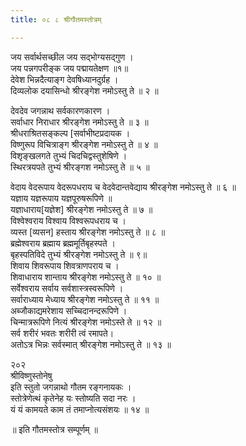 ```yaml
---
title: ०८ ८ श्रीगौतमस्तोत्रम्

---
```


 जय सर्वार्थसच्छील जय सद्भोग्यसद्गुण ।  
जय पन्नगपरीङ्क जय पद्मायतेक्षण ॥१॥  
देवेश भिन्नदैत्याङ्ग देवषिध्यानदुर्ग्रह ।  
दिव्यलोक दयासिन्धो श्रीरङ्गेश नमोऽस्तु ते ॥ २ ॥  

देवदेव जगन्नाथ सर्वकारणकारण ।  
सर्वाधार निराधार श्रीरङ्गेश नमोऽस्तु ते ॥ ३ ॥  
श्रीधराश्रितसङ्कल्प [सर्वाभीष्टप्रदायक ।  
विष्णुरूप विचित्राङ्ग श्रीरङ्गेश नमोऽस्तु ते ॥ ४ ॥  
विशृङ्खलगते तुभ्यं चिदचिद्वस्तुशेषिणे ।  
स्थिरत्रयपते तुभ्यं श्रीरङ्गश नमोऽस्तु ते ॥ ५ ॥  

वेदाय वेदरूपाय वेदरूपधराय च वेदवेदान्तवेद्याय श्रीरङ्गेश नमोऽस्तु ते ॥ ६ ॥  
यज्ञाय यज्ञरूपाय यज्ञपूरुषरूपिणे ॥  
यज्ञाधाराय[यज्ञेश] श्रीरङ्गेश नमोऽस्तु ते ॥ ७ ॥  
विश्वेश्वराय विश्वाय विश्वरूपधराय च ।  
व्यस्त [व्यसन] हस्ताय श्रीरङ्गेश नमोऽस्तु ते ॥ ८ ॥  
ब्रह्मेश्वराय ब्रह्माय ब्रह्ममूर्तिबृहस्पते ।  
बृहस्पतिविदे तुभ्यं श्रीरङ्गेश नमोऽस्तु ते ॥ ९॥  
शिवाय शिवरूपाय शिवत्राणपराय च ।  
शिवाधाराय शान्ताय श्रीरङ्गेश नमोऽस्तु ते ॥ १० ॥  
सर्वेश्वराय सर्वाय सर्वशास्त्रस्वरूपिणे ।  
सर्वाराध्याय मेध्याय श्रीरङ्गेश नमोऽस्तु ते ॥ ११ ॥  
अब्जौकाद्यमरेशाय सच्चिदानन्दरूपिणे ।  
चिन्मात्ररूपिणे नित्यं श्रीरङ्गेश नमोऽस्ते ते ॥ १२ ॥  
सर्व शरीरं भवतः शरीरी त्वं रमापते।  
अतोऽत्र भिन्नः सर्वस्मात् श्रीरङ्गेश नमोऽस्तु ते ॥ १३ ॥  

२०२  
श्रीविष्णुस्तोनेषु  
इति स्तुतो जगन्नाथो गौतम रङ्गनायकः ।  
स्तोत्रेणेत्थं कृतेनेह यः स्तोष्यति सदा नरः ।  
यं यं कामयते काम तं तमाप्नोत्यसंशयः ॥ १४ ॥  

॥ इति गौतमस्तोत्र सम्पूर्णम् ॥  
